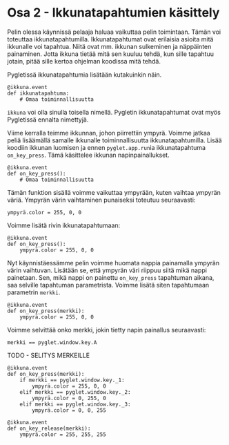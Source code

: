 # Osa 2 - Ikkunatapahtumien käsittely
Pelin olessa käynnissä pelaaja haluaa vaikuttaa pelin toimintaan. Tämän voi toteuttaa ikkunatapahtumilla. Ikkunatapahtumat ovat erilaisia asioita mitä ikkunalle voi tapahtua. Niitä ovat mm. ikkunan sulkeminen ja näppäinten painaminen. Jotta ikkuna tietää mitä sen kuuluu tehdä, kun sille tapahtuu jotain, pitää sille kertoa ohjelman koodissa mitä tehdä.

Pygletissä ikkunatapahtumia lisätään kutakuinkin näin.

```Python3
@ikkuna.event
def ikkunatapahtuma:
	# Omaa toiminnallisuutta
```

`ikkuna` voi olla sinulla toisella nimellä. Pygletin ikkunatapahtumat ovat myös Pygletissä ennalta nimettyjä.

Viime kerralla teimme ikkunnan, johon piirrettiin ympyrä. Voimme jatkaa peliä lisäämällä samalle ikkunalle toiminnallisuutta ikkunatapahtumilla. Lisää koodiin ikkunan luomisen ja ennen `pyglet.app.run`ia ikkunatapahtuma `on_key_press`. Tämä käsittelee ikkunan napinpainallukset.

```Python3
@ikkuna.event
def on_key_press():
	# Omaa toiminnallisuutta
```
	
Tämän funktion sisällä voimme vaikuttaa ympyrään, kuten vaihtaa ympyrän väriä. Ympyrän värin vaihtaminen punaiseksi toteutuu seuraavasti:

```Python3
ympyrä.color = 255, 0, 0
```

Voimme lisätä rivin ikkunatapahtumaan:

```Python3
@ikkuna.event
def on_key_press():
	ympyrä.color = 255, 0, 0
```

Nyt käynnistäessämme pelin voimme huomata nappia painamalla ympyrän värin vaihtuvan. Lisätään se, että ympyrän väri riippuu siitä mikä nappi painetaan. Sen, mikä nappi on painettu `on_key_press` tapahtuman aikana, saa selville tapahtuman parametrista. Voimme lisätä siten tapahtumaan parametrin `merkki`.

```Python3
@ikkuna.event
def on_key_press(merkki):
	ympyrä.color = 255, 0, 0
```

Voimme selvittää onko merkki, jokin tietty napin painallus seuraavasti:
```Python3
merkki == pyglet.window.key.A
```
TODO - SELITYS MERKEILLE

```Python3
@ikkuna.event
def on_key_press(merkki):
	if merkki == pyglet.window.key._1:
		ympyrä.color = 255, 0, 0
	elif merkki == pyglet.window.key._2:
		ympyrä.color = 0, 255, 0
	elif merkki == pyglet.window.key._3:
		ympyrä.color = 0, 0, 255
```

```Python3
@ikkuna.event
def on_key_release(merkki):
	ympyrä.color = 255, 255, 255
```
